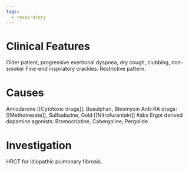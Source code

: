 ```yaml
---
tags:
  - respiratory
---
```

# Clinical Features
Older patient,
progressive exertional dyspnea,
dry cough,
clubbing,
non-smoker
Fine-end inspiratory crackles.
Restrictive pattern.

# Causes
Amiodarone
[[Cytotoxic drugs]]: Busulphan, Bleomycin
Anti-RA drugs: [[Methotrexate]], Sulfsalazine, Gold
[[Nitrofurantoin]] #abx
Ergot derived dopamine agonists: Bromocriptine, Cabergoline, Pergolide.

# Investigation
HRCT for idiopathic pulmonary fibrosis.
